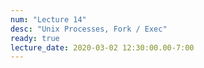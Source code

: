 ```yaml
---
num: "Lecture 14"
desc: "Unix Processes, Fork / Exec"
ready: true
lecture_date: 2020-03-02 12:30:00.00-7:00
---
```

